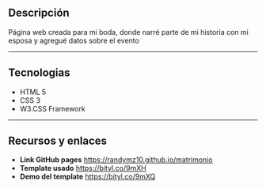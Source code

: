 ## Descripción

Página web creada para mi boda, donde narré parte de mi historia con mi esposa y agregué datos sobre el evento

---
## Tecnologias 
- HTML 5
- CSS 3
- W3.CSS Framework
---
## Recursos y enlaces
- **Link GitHub pages** https://randymz10.github.io/matrimonio
- **Template usado** https://bityl.co/9mXH
 - **Demo del template** https://bityl.co/9mXQ
